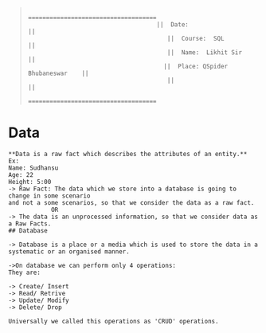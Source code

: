 >                                            ====================================
>                                         ||  Date:                         ||
>                                            ||  Course:  SQL                  ||
>                                            ||  Name:  Likhit Sir             ||
>                                           ||  Place: QSpider Bhubaneswar    ||
>                                            ||                                ||
>                                            ====================================

# Data 
```````````````````````````````````````````````````````````````````````
**Data is a raw fact which describes the attributes of an entity.**
Ex: 
Name: Sudhansu
Age: 22
Height: 5:00
-> Raw Fact: The data which we store into a database is going to change in some scenario
and not a some scenarios, so that we consider the data as a raw fact.
            OR
-> The data is an unprocessed information, so that we consider data as a Raw Facts.
## Database 

-> Database is a place or a media which is used to store the data in a systematic or an organised manner.

->On database we can perform only 4 operations:
They are: 

-> Create/ Insert
-> Read/ Retrive
-> Update/ Modify
-> Delete/ Drop

Universally we called this operations as 'CRUD' operations.

